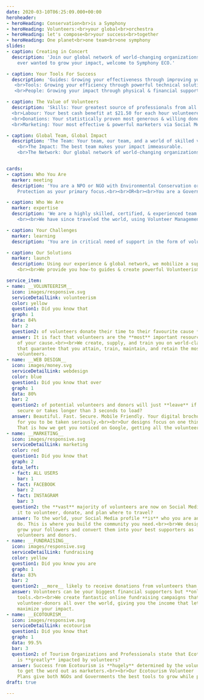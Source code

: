 ```yaml
---
date: 2020-03-10T06:25:09.000+00:00
heroheader:
- heroHeading: Conservation<br>is a Symphony
- heroHeading: Volunteers:<br>your global<br>orchestra
- heroHeading: let's compose<br>your success<br>together
- heroHeading: One planet<br>one team<br>one symphony
slides:
- caption: Creating in Concert
  description: 'Join our global network of world-changing organizations. If you have
    ever wanted to grow your impact, welcome to Symphony ECO.'

- caption: Your Tools For Success
  description: 'Guides: Growing your effectiveness through improving your skills.
   <br>Tools: Growing your efficiency through powerful technical solutions.
   <br>People: Growing your impact through physical & financial support.'

- caption: The Value of Volunteers
  description: 'Skills: Your greatest source of professionals from all over the world.
  <br>Labour: Your best cash benefit at $21.50 for each hour volunteered.
  <br>Donations: Your statistically proven most generous & willing donors.
  <br>Marketing: Your most effective & powerful marketers via Social Media.'

- caption: Global Team, Global Impact
  description: 'The Team: Your team, our team, and a world of skilled volunteers.
    <br>The Impact: The best team makes your impact immeasurable.
    <br>The Network: Our global network of world-changing organizations.'


cards:
- caption: Who You Are
  marker: meeting
  description: 'You are a NPO or NGO with Environmental Conservation or Animal/Plant
    Protection as your primary focus.<br><br>OR<br><br>You are a Government Agency who has Sustainable Ecotourism as your primary focus.<br><br>You have at least 1-3 years of experience in your mission, know the incredible value brought by excellent Volunteers, & are familiar with the frustrations of not having enough Volunteers, Funding, & Marketing.'

- caption: Who We Are
  marker: expertise
  description: 'We are a highly skilled, certified, & experienced team of Canadian & German Volunteer Leaders, Eco-Activists, NPO Board Members, Environmental Scientists, MBAs, Technologists, & Project Managers.<br><br>We met as skilled Volunteers at a NPO & realized that Volunteerism is the key to changing the world.
    <br><br>We have since traveled the world, using Volunteer Management Solutions to massively grow the impact of Environmental Conservation NPOs/NGOs & Ecotourism-driven Government Agencies by mobilizing Volunteers.'

- caption: Your Challenges
  marker: learning
  description: 'You are in critical need of support in the form of volunteers, donors, or marketers & believe in how much growth you can bring to your environment, economy, & society with the right support.<br><br>You are in need of a team to make your visions a reality & need to connect into a broader global network.<br><br>You need the most wonderful, generous, dedicated, & passionate volunteers to help grow your positive impact on the environment because they believe in you & your mission.'

- caption: Our Solutions
  marker: launch
  description: Using our experience & global network, we mobilize a superb team of Volunteers for you that are your biggest marketers, donors, & skilled workforce.
    <br><br>We provide you how-to guides & create powerful Volunteerism Solutions that include World-Class Planning, Volunteer Management Tools, Web Design, Digital Marketing, & Fundraising.<br><br>Our step-by-step solutions take you & your team from your current state of critical need to having access to all the skilled people, money, & awareness you need, raising your environmental impact immensely.

service_item:
- name: __VOLUNTEERISM__
  icon: images/responsive.svg
  serviceDetailLink: volunteerism
  color: yellow
  question1: Did you know that
  graph: 1
  data: 84%
  bar: 2
  question2: of volunteers donate their time to their favourite cause **multiple** times each year?
  answer: It is fact that volunteers are the **most** important resource for the success
    of your cause.<br><br>We create, supply, and train you on world-class tools and training programs
    that guarantee that you attain, train, maintain, and retain the most excellent
    volunteers.
- name: __WEB DESIGN__
  icon: images/money.svg
  serviceDetailLink: webdesign
  color: blue
  question1: Did you know that over
  graph: 1
  data: 80%
  bar: 2
  question2: of potential volunteers and donors will just **leave** if your website is not
    secure or takes longer than 3 seconds to load?
  answer: Beautiful. Fast. Secure. Mobile Friendly. Your digital brochure **must** look professional
    for you to be taken seriously.<br><br>Our designs focus on one thing only - User Experience.
    That is how we get you noticed on Google, getting all the volunteers you need.
- name: __MARKETING__
  icon: images/responsive.svg
  serviceDetailLink: marketing
  color: red
  question1: Did you know that
  graph: 2
  data_left:
  - fact: ALL USERS
    bar: 1
  - fact: FACEBOOK
    bar: 2
  - fact: INSTAGRAM
    bar: 3
  question2: the **vast** majority of volunteers are now on Social Media, using
    it to volunteer, donate, and plan where to travel?
  answer: To the world, your Social Media profile **is** who you are and what you
    do. This is where you build the community you need.<br><br>We design Social Media profiles on all platforms that
    grow your followers and convert them into your best supporters as
    volunteers and donors.
- name: __FUNDRAISING__
  icon: images/responsive.svg
  serviceDetailLink: fundraising
  color: yellow
  question1: Did you know you are
  graph: 1
  data: 83%
  bar: 2
  question2: __more__ likely to receive donations from volunteers than non-volunteers?
  answer: Volunteers can be your biggest financial supporters but **only** if you give them the right
    tools.<br><br>We create fantastic online fundraising campaigns that reach
    volunteer-donors all over the world, giving you the income that lets you
    maximize your impact.
- name: __ECOTOURISM__
  icon: images/responsive.svg
  serviceDetailLink: ecotourism
  question1: Did you know that
  graph: 1
  data: 99.5%
  bar: 3
  question2: of Tourism Organizations and Professionals state that Ecotourism
    is **greatly** impacted by volunteers?
  answer: Success from Ecotourism is **hugely** determined by the volunteers you get to both help you manage tourists and
    to get the word out as marketers.<br><br>Our Ecotourism Volunteer
    Plans give both NGOs and Governments the best tools to grow while protecting nature first.
draft: true

---
```

